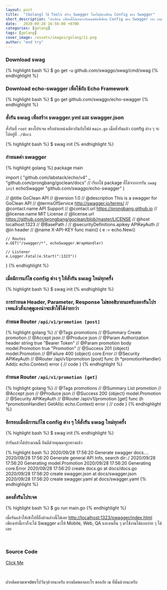 ```yaml
---
layout: post
title:  "[Golang] ใช้ Tools สร้าง Swagger โดยไม่ต้องเขียน Config ของ Swagger"
short_description: "คำเตือน บล็อคนี้ไม่เหมาะกับคนขยันที่เขียน Config ของ Swagger เอง เหมาะกับคนขี้เขียจ"
date:   2020-09-28 16:56:00 +0700
categories: [golang]
tags: [golang]
cover_image: /assets/images/golang/11.png
author: "end try"
---
```


### Download swag

{% highlight bash %}
$ go get -u github.com/swaggo/swag/cmd/swag
{% endhighlight %}

### Download echo-swagger เพื่อใช้กับ Echo Framework

{% highlight bash %}
$ go get github.com/swaggo/echo-swagger
{% endhighlight %}

### สั่งรัน swag เพื่อสร้าง swagger.yml และ swagger.json

สั่งรันที่ `root` ของโปรเจค หรือตำแหน่งเดียวกันกับไฟล์ `main.go` เมื่อสั่งรันแล้ว config ต่าง ๆ จะไปอยู่ที่ `./docs` 

{% highlight bash %}
$ swag init
{% endhighlight %}

### กำหนดค่า swagger

{% highlight golang %}
package main

import (
    "github.com/labstack/echo/v4"
	_ "github.com/prongbang/goclean/docs"   // เรียกใช้ package ที่ได้จากการรัน `swag init`
	echoSwagger "github.com/swaggo/echo-swagger"
)

// @title GoClean API
// @version 1.0
// @description This is a swagger for GoClean API
// @termsOfService http://swagger.io/terms/
// @contact.name API Support
// @contact.url https://prongbang.github.io
// @license.name MIT License
// @license.url https://github.com/prongbang/goclean/blob/master/LICENSE
// @host localhost:1323
// @BasePath /
// @securityDefinitions.apikey APIKeyAuth
// @in header
// @name X-API-KEY
func main() {
	e := echo.New()

	// Routes
	e.GET("/swagger/*", echoSwagger.WrapHandler)

	// Listener
	e.Logger.Fatal(e.Start(":1323"))
}
{% endhighlight %}

### เมื่อมีการแก้ไข config ต่าง ๆ ให้สั่งรัน swag ใหม่ทุกครั้ง

{% highlight bash %}
$ swag init
{% endhighlight %}

### การกำหนด Header, Parameter, Response ไม่ขออธิบายนะครับลองรันโปรเจคแล้วสั่งเกตุดูเองน่าจะเข้าใช้ได้ง่ายกว่า

### กำหนด Router `/api/v1/promotion [post]`

{% highlight golang %}
// @Tags promotions
// @Summary Create promotion
// @Accept json
// @Produce json
// @Param Authorization header string true "Bearer Token"
// @Param promotion body model.Promotion true "Promotion"
// @Success 201 {object} model.Promotion
// @Failure 400 {object} core.Error
// @Security APIKeyAuth
// @Router /api/v1/promotion [post]
func (h *promotionHandler) Add(c echo.Context) error {
    // code
}
{% endhighlight %}

### กำหนด Router `/api/v1/promotion [get]`

{% highlight golang %}
// @Tags promotions
// @Summary List promotion
// @Accept json
// @Produce json
// @Success 200 {object} model.Promotion
// @Security APIKeyAuth
// @Router /api/v1/promotion [get]
func (h *promotionHandler) GetAll(c echo.Context) error {
    // code
}
{% endhighlight %}

### อีกรอบเมื่อมีการแก้ไข config ต่าง ๆ ให้สั่งรัน swag ใหม่ทุกครั้ง

{% highlight bash %}
$ swag init
{% endhighlight %}

ถ้ารันแล้วได้ประมาณนี้ ยินดีด้วยคุณมาถูกทางแล้ว
<br>

{% highlight bash %}
2020/09/28 17:56:20 Generate swagger docs....
2020/09/28 17:56:20 Generate general API Info, search dir:./
2020/09/28 17:56:20 Generating model.Promotion
2020/09/28 17:56:20 Generating core.Error
2020/09/28 17:56:20 create docs.go at docs/docs.go
2020/09/28 17:56:20 create swagger.json at docs/swagger.json
2020/09/28 17:56:20 create swagger.yaml at docs/swagger.yaml
{% endhighlight %}

### ลองสั่งรันโปรเจค

{% highlight bash %}
$ go run main.go
{% endhighlight %}

เมื่อรันแล้วให้เข้าไปที่ลิ้งด้านล่างนี้ได้เลย [http://localhost:1323/swagger/index.html](http://localhost:1323/swagger/index.html)
 <br>
เพียงเท่านี้เราก็จะได้ Swagger มาให้ Mobile, Web, QA และคนอื่น ๆ มาใช้งานได้แบบง่าย ๆ ได้เลย

<br>

### Source Code

[Click Me](https://botemoda.com/2VcR)

<br>

ฝากติดตามเพจdevไปวันๆด้วยนะครับ หากผิดพลาดอะไร ขออภัย ณ ที่นั้นด้วยนะครับ

<br>